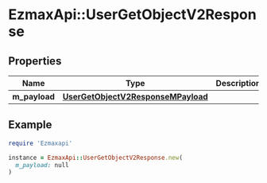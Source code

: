 # EzmaxApi::UserGetObjectV2Response

## Properties

| Name | Type | Description | Notes |
| ---- | ---- | ----------- | ----- |
| **m_payload** | [**UserGetObjectV2ResponseMPayload**](UserGetObjectV2ResponseMPayload.md) |  |  |

## Example

```ruby
require 'Ezmaxapi'

instance = EzmaxApi::UserGetObjectV2Response.new(
  m_payload: null
)
```


